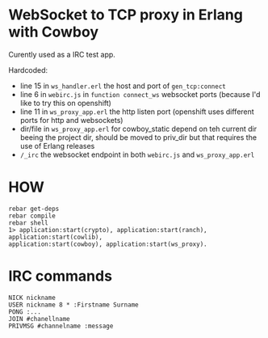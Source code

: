 WebSocket to TCP proxy in Erlang with Cowboy
============================================


Curently used as a IRC test app.


Hardcoded:
 * line 15 in `ws_handler.erl` the host and port of `gen_tcp:connect`
 * line 6 in `webirc.js` in `function connect_ws` websocket ports (because I'd like to try this on openshift)
 * line 11 in `ws_proxy_app.erl` the http listen port (openshift uses different ports for http and websockets)
 * dir/file in `ws_proxy_app.erl` for cowboy_static depend on teh current dir beeing the project dir, should be moved to
   priv_dir but that requires the use of Erlang releases
 * `/_irc` the websocket endpoint in both `webirc.js` and `ws_proxy_app.erl`



HOW
===

    rebar get-deps
    rebar compile
    rebar shell
    1> application:start(crypto), application:start(ranch), application:start(cowlib),
    application:start(cowboy), application:start(ws_proxy).



IRC commands
============

    NICK nickname
    USER nickname 8 * :Firstname Surname
    PONG :...
    JOIN #chanellname
    PRIVMSG #channelname :message
